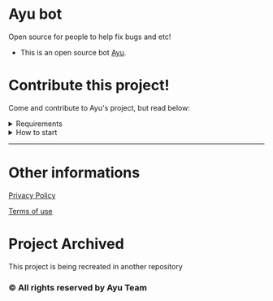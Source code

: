 # Ayu bot
Open source for people to help fix bugs and etc!
- This is an open source bot [Ayu](https://ayubot.tech).

# Contribute this project!
Come and contribute to Ayu's project, but read below:

<details>
  <summary>Requirements
  </summary>
  <ul>
    <li>
      <details>
        <summary>NPM packages
        </summary>
        <table>
          <thead>
            <tr>
              <th>NPM Package
              </th>
              <th>Version
              </th>
            </tr>
          </thead>
          <tbody>
            <tr>
              <td>discord.js
              </td>
              <td>^13.6.0
              </td>
            </tr>
            <tr>
              <td>express
              </td>
              <td>^4.17.3
              </td>
            </tr>
            <tr>
              <td>@discordjs/builders
              </td>
              <td>^0.13.0
              </td>
            </tr>
            <tr>
              <td>@discordjs/rest
              </td>
              <td>^0.4.1
              </td>
            </tr>
            <tr>
              <td>discord-api-types
              </td>
              <td>^0.31.2
              </td>
            </tr>
            <tr>
              <td>passport
              </td>
              <td>^0.5.2
              </td>
            </tr>
            <tr>
              <td>passport-oauth2-refresh
              </td>
              <td>^2.1.0
              </td>
            </tr>
            <tr>
              <td>passport-discord
              </td>
              <td>^0.1.4
              </td>
            </tr>
            <tr>
              <td>ejs
              </td>
              <td>^3.1.7
              </td>
            </tr>
            <tr>
              <td>mongoose
              </td>
              <td>^6.3.1
              </td>
            </tr>
            <tr>
              <td>socket.io
              </td>
              <td>^4.4.1
              </td>
            </tr>
          </tbody>
        </table>
      </details>
    </li>
    <li>
     <details>
        <summary>Others
        </summary>
        <table>
          <thead>
            <tr>
              <th>Package
              </th>
              <th>Version
              </th>
            </tr>
          </thead>
          <tbody>
            <tr>
              <td>node
              </td>
              <td>v17.7.2
              </td>
            </tr>
            <tr>
              <td>npm
              </td>
              <td>v6.14.16
              </td>
            </tr>
          </tbody>
        </table>
      </details>
    </li>
  </ul>
</details>

<details>
  <summary>How to start</summary>
  
  # First steps
  As a first step, you will clone this project, write the following command in your terminal:
  ```shell
   $ git clone https://github.com/Ayu-Bot/AyuBot.git
   $ cd AyuBot
  ```
  After that, you will run the following command:
  ```shell
   $ npm init
   $ npm i
  ```
  Now, to start the project, run:
  ```shell
   $ npm start
  ```
  
  # Additional information
  - The dashboard will probably be running on port [`3000`](http://localhost:3000)
  - Don't forget to fill in the `.env` file
</details>

---

# Other informations
[Privacy Policy](https://docs.ayubot.tech/diretrizes/privacy-policy)

[Terms of use](https://docs.ayubot.tech/diretrizes/termos-de-uso)


# Project Archived
This project is being recreated in another repository 

### © All rights reserved by Ayu Team
